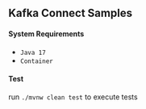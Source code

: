 ## Kafka Connect Samples

#### System Requirements
* `Java 17`
* `Container`

#### Test
run `./mvnw clean test` to execute tests
